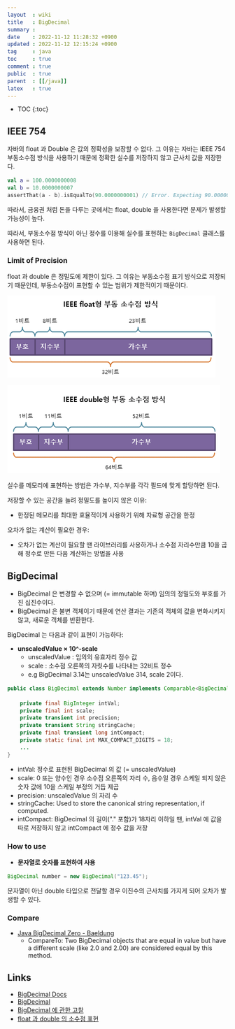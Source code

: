 ```yaml
---
layout  : wiki
title   : BigDecimal
summary : 
date    : 2022-11-12 11:28:32 +0900
updated : 2022-11-12 12:15:24 +0900
tag     : java
toc     : true
comment : true
public  : true
parent  : [[/java]]
latex   : true
---
```

* TOC
{:toc}

## IEEE 754

자바의 float 과 Double 은 값의 정확성을 보장할 수 없다. 그 이유는 자바는 IEEE 754 부동소수점 방식을 사용하기 때문에 정확한 실수를 저장하지 않고 근사치 값을 저장한다. 

```kotlin
val a = 100.0000000008
val b = 10.0000000007
assertThat(a - b).isEqualTo(90.0000000001) // Error. Expecting 90.0000000009999
```

따라서, 금융권 처럼 돈을 다루는 곳에서는 float, double 을 사용한다면 문제가 발생할 가능성이 높다.

따라서, 부동소수점 방식이 아닌 정수를 이용해 실수를 표현하는 `BigDecimal` 클래스를 사용하면 된다.

### Limit of Precision

float 과 double 은 정밀도에 제한이 있다. 그 이유는 부동소수점 표기 방식으로 저장되기 때문인데, 부동소수점이 표현할 수 있는 범위가 제한적이기 때문이다.

![](/resource/wiki/java-bigdecimal/float.png)

![](/resource/wiki/java-bigdecimal/double.png)

실수를 메모리에 표현하는 방법은 가수부, 지수부를 각각 필드에 맞게 할당하면 된다.

저장할 수 있는 공간을 늘려 정밀도를 높이지 않은 이유:
- 한정된 메모리를 최대한 효율적이게 사용하기 위해 자료형 공간을 한정

오차가 없는 계산이 필요한 경우:
- 오차가 없는 계산이 필요할 땐 라이브러리를 사용하거나 소수점 자리수만큼 10을 곱해 정수로 만든 다음 계산하는 방법을 사용

## BigDecimal

- BigDecimal 은 변경할 수 없으며 (= immutable 하며) 임의의 정밀도와 부호를 가진 십진수이다.
- BigDecimal 은 불변 객체이기 때문에 연산 결과는 기존의 객체의 값을 변화시키지 않고, 새로운 객체를 반환한다.

BigDecimal 는 다음과 같이 표현이 가능하다:
- __unscaledValue × 10^-scale__
  - unscaledValue : 임의의 유효자리 정수 값 
  - scale : 소수점 오른쪽의 자릿수를 나타내는 32비트 정수 
  - e.g BigDecimal 3.14는 unscaledValue 314, scale 2이다.

```java
public class BigDecimal extends Number implements Comparable<BigDecimal> {

    private final BigInteger intVal;
    private final int scale;
    private transient int precision;
    private transient String stringCache;
    private final transient long intCompact;
    private static final int MAX_COMPACT_DIGITS = 18;
    ...
}
```

- intVal: 정수로 표현된 BigDecimal 의 값 (= unscaledValue)
- scale: 0 또는 양수인 경우 소수점 오른쪽의 자리 수, 음수일 경우 스케일 되지 않은 숫자 값에 10을 스케일 부정의 거듭 제곱
- precision: unscaledValue 의 자리 수
- stringCache: Used to store the canonical string representation, if computed.
- intCompact: BigDecimal 의 길이("." 포함)가 18자리 이하일 땐, intVal 에 값을 따로 저장하지 않고 intCompact 에 정수 값을 저장

### How to use

- __문자열로 숫자를 표현하여 사용__

```java
BigDecimal number = new BigDecimal("123.45"); 
```

문자열이 아닌 double 타입으로 전달할 경우 이진수의 근사치를 가지게 되어 오차가 발생할 수 있다.

### Compare

- [Java BigDecimal Zero - Baeldung](https://www.baeldung.com/java-bigdecimal-zero)
  - CompareTo: Two BigDecimal objects that are equal in value but have a different scale (like 2.0 and 2.00) are considered equal by this method.

## Links

- [BigDecimal Docs](https://docs.oracle.com/javase/8/docs/api/java/math/BigDecimal.html)
- [BigDecimal](https://github.com/Stacked-Book/java-deep-study/blob/main/java/1%EC%A3%BC%EC%B0%A8/BigDecimal.md)
- [BigDecimal 에 관한 고찰](https://velog.io/@new_wisdom/Java-BigDecimal%EA%B3%BC-%ED%95%A8%EA%BB%98%ED%95%98%EB%8A%94-%EC%95%84%EB%A7%88%EC%B0%8C%EC%9D%98-%EB%84%88%EB%93%9C%EC%A7%93)
- [float 과 double 의 소수점 표현](https://bigpel66.oopy.io/library/c/chewing-c/4)

